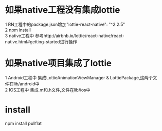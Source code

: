 # 如果native工程没有集成lottie  
1 RN工程中的package.json增加"lottie-react-native": "^2.2.5"  
2 npm install  
3 native工程中 参考http://airbnb.io/lottie/react-native/react-native.html#getting-started进行操作  
# 如果native项目集成了lottie  
1 Android工程中 集成LottieAnimationViewManager & LottiePackage,这两个文件在lib/android中  
2 IOS工程中 集成.m和.h文件,文件在lib/ios中  
# install  
npm install pullflat
